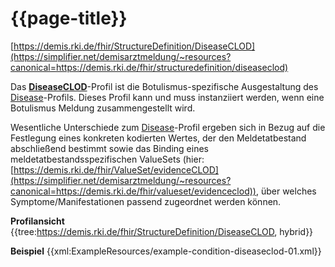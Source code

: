 # {{page-title}}
[https://demis.rki.de/fhir/StructureDefinition/DiseaseCLOD](https://simplifier.net/demisarztmeldung/~resources?canonical=https://demis.rki.de/fhir/structuredefinition/diseaseclod)

Das **[DiseaseCLOD]((https://simplifier.net/demisarztmeldung/~resources?canonical=https://demis.rki.de/fhir/structuredefinition/diseaseclod))**-Profil ist die Botulismus-spezifische Ausgestaltung des [Disease](https://simplifier.net/demisarztmeldung/~resources?canonical=https://demis.rki.de/fhir/structuredefinition/disease)-Profils. Dieses Profil kann und muss instanziiert werden, wenn eine Botulismus Meldung zusammengestellt wird.

Wesentliche Unterschiede zum [Disease](https://simplifier.net/demisarztmeldung/~resources?canonical=https://demis.rki.de/fhir/structuredefinition/disease)-Profil ergeben sich in Bezug auf die Festlegung eines konkreten kodierten Wertes, der den Meldetatbestand abschließend bestimmt sowie das Binding eines meldetatbestandsspezifischen ValueSets (hier: [https://demis.rki.de/fhir/ValueSet/evidenceCLOD](https://simplifier.net/demisarztmeldung/~resources?canonical=https://demis.rki.de/fhir/valueset/evidenceclod)), über welches Symptome/Manifestationen passend zugeordnet werden können.

**Profilansicht**
{{tree:https://demis.rki.de/fhir/StructureDefinition/DiseaseCLOD, hybrid}}

**Beispiel**
{{xml:ExampleResources/example-condition-diseaseclod-01.xml}}
